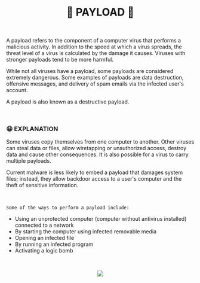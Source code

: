 <p>
  <h1 align="center">🧬 PAYLOAD 🧬</h1>
</p>

<p>

  <br>

  A payload refers to the component of a computer virus that performs a malicious activity. In addition to the speed at which a virus spreads, the threat level of a virus   is calculated by the damage it causes. Viruses with stronger payloads tend to be more harmful.

  While not all viruses have a payload, some payloads are considered extremely dangerous. Some examples of payloads are data destruction, offensive messages, and delivery   of spam emails via the infected user's account.

  A payload is also known as a destructive payload.
</p>
<br>

### 😀 EXPLANATION

<p>
Some viruses copy themselves from one computer to another. Other viruses can steal data or files, allow wiretapping or unauthorized access, destroy data and cause other consequences. It is also possible for a virus to carry multiple payloads.

Current malware is less likely to embed a payload that damages system files; instead, they allow backdoor access to a user's computer and the theft of sensitive information.

<br>

`Some of the ways to perform a payload include:`

- Using an unprotected computer (computer without antivirus installed) connected to a network
- By starting the computer using infected removable media
- Opening an infected file
- By running an infected program
- Activating a logic bomb
</p>
<br>

<p align="center">
  <img src="https://user-images.githubusercontent.com/59760485/197605447-4302ce1a-3960-4b80-9a49-03a65b7d320e.jpg">
</p>

